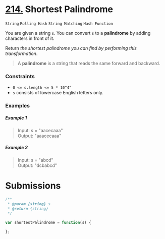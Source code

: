 # [214.](https://leetcode.com/problems/shortest-palindrome/) Shortest Palindrome
`String` `Rolling Hash` `String Matching` `Hash Function`

You are given a string `s`. You can convert `s` to a **palindrome** by adding characters in front of it.

Return *the shortest palindrome you can find by performing this transformation*.

> A **palindrome** is a string that reads the same forward and backward.

### Constraints
- `0 <= s.length <= 5 * 10^4^`
- `s` consists of lowercase English letters only.

### Examples

##### Example 1
> Input: s = "aacecaaa"  
> Output: "aaacecaaa"  

##### Example 2
> Input: s = "abcd"  
> Output: "dcbabcd"  

# Submissions

```javascript
/**
 * @param {string} s
 * @return {string}
 */

var shortestPalindrome = function(s) {
    
};
```
